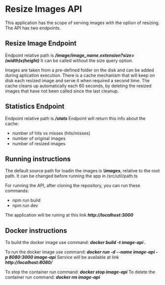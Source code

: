 # Resize Images API

This application has the scope of serving images with the option of resizing.
The API has two endpoints.

## Resize Image Endpoint

Endpoint relative path is **_/image/image_name.extension?size=(width)x(height)_**
It can be called without the size query option.

Images are taken from a pre-defined folder on the disk and can be added during aplication execution.
There is a cache mechanism that will keep on disk each resized image and serve it when required a second time. The cache cleans up automatically each 60 seconds, by deleting the resized images that have not been called since the last cleanup.

## Statistics Endpoint

Endpoint relative path is **_/stats_**
Endpoint will return this info about the cache:
- number of hits vs misses (hits/misses)
- number of original images
- number of resized images

## Running instructions
The default source path for loadin the images is **_\images_**, relative to the root path. It can be changed before running the app in /src/util/path.ts

For running the API, after cloning the repository, you can run these commands:
- npm run build
- npm run dev

The application will be runing at this link **_http://localhost:3000_**

## Docker instructions
To build the docker image use command: **_docker build -t image-api ._**

To run the docker image use command: **_docker run -d --name image-api -p 8080:3000 image-api_**
Service will be available at link **_http://localhost:8080/_**

To stop the container run command: **_docker stop image-api_**
To delete the container run command: **_docker rm image-api_**
